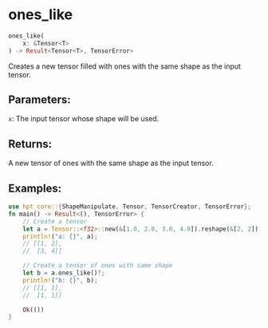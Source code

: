 # ones_like
```rust
ones_like(
    x: &Tensor<T>
) -> Result<Tensor<T>, TensorError>
```
Creates a new tensor filled with ones with the same shape as the input tensor.

## Parameters:
`x`: The input tensor whose shape will be used.

## Returns:
A new tensor of ones with the same shape as the input tensor.

## Examples:
```rust
use hpt_core::{ShapeManipulate, Tensor, TensorCreator, TensorError};
fn main() -> Result<(), TensorError> {
    // Create a tensor
    let a = Tensor::<f32>::new(&[1.0, 2.0, 3.0, 4.0]).reshape(&[2, 2])?;
    println!("a: {}", a);
    // [[1, 2],
    //  [3, 4]]

    // Create a tensor of ones with same shape
    let b = a.ones_like()?;
    println!("b: {}", b);
    // [[1, 1],
    //  [1, 1]]

    Ok(())
}
```